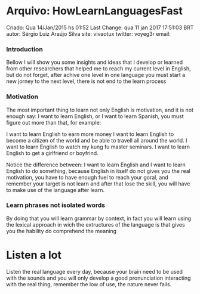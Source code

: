 # Arquivo: HowLearnLanguagesFast
Criado: Qua 14/Jan/2015 hs 01:52
Last Change: qua 11 jan 2017 17:51:03 BRT
autor: Sérgio Luiz Araújo Silva
site: vivaotux
twitter: voyeg3r
email: <voyeg3r at gmail.com>

### Introduction
Bellow I will show you some insights and ideas that I
develop or learned from other researchers that helped
me to reach my current level in English, but do not forget, after
achive one level in one language you must start a new
jorney to the next level, there is not end to the learn
process

### Motivation
The most important thing to learn not only English is motivation,
and it is not enough say: I want to learn English, or I want to
learn Spanish, you must figure out more than that, for example:

I want to learn English to earn more money
I want to learn English to become a citizen of the world and
be able to travell all around the world.
I want to learn English to watch my kung fu master seminars.
I want to learn English to get a girlfriend or boyfrind.

Notice the difference between: I want to learn English and I want
to learn English to do something, because English in itself do not
gives you the real motivation, you have to have enough fuel to reach
your goral, and remember your target is not learn and after that
lose the skill, you will have to make use of the language after
learn.

### Learn phrases not isolated words
By doing that you will learn grammar by context, in fact
you will learn using the lexical approach in wich the extructures
of the language is that gives you the hability do comprehend the meaning

# Listen a lot
Listen the real language every day, because your brain need to
be used with the sounds and you will only develop a good
pronunciation interacting with the real thing, remember
the low of use, the nature never fails.



